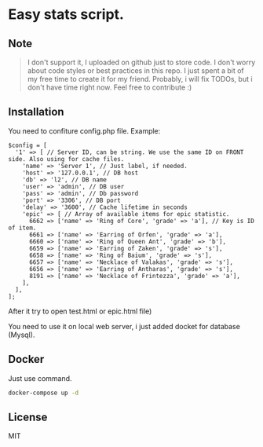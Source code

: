 # Easy stats script.


## Note

> I don't support it, I uploaded on github just to store code.
> I don't worry about code styles or best practices in this repo. I just spent a bit of my free time to create it for my friend.
> Probably, i will fix TODOs, but i don't have time right now.
> Feel free to contribute :)


## Installation

You need to confiture config.php file.
Example:
```
$config = [
  '1' => [ // Server ID, can be string. We use the same ID on FRONT side. Also using for cache files.
    'name' => 'Server 1', // Just label, if needed.
    'host' => '127.0.0.1', // DB host
    'db' => 'l2', // DB name
    'user' => 'admin', // DB user
    'pass' => 'admin', // Db password
    'port' => '3306', // DB port
    'delay' => '3600', // Cache lifetime in seconds
    'epic' => [ // Array of available items for epic statistic.
      6662 => ['name' => 'Ring of Core', 'grade' => 'a'], // Key is ID of item.
      6661 => ['name' => 'Earring of Orfen', 'grade' => 'a'],
      6660 => ['name' => 'Ring of Queen Ant', 'grade' => 'b'],
      6659 => ['name' => 'Earring of Zaken', 'grade' => 's'],
      6658 => ['name' => 'Ring of Baium', 'grade' => 's'],
      6657 => ['name' => 'Necklace of Valakas', 'grade' => 's'],
      6656 => ['name' => 'Earring of Antharas', 'grade' => 's'],
      8191 => ['name' => 'Necklace of Frintezza', 'grade' => 'a'],
    ],
  ],
];
```

After it try to open test.html or epic.html file)

You need to use it on local web server, i just added docket for database (Mysql).

## Docker

Just use command.

```sh
docker-compose up -d
```


## License

MIT


